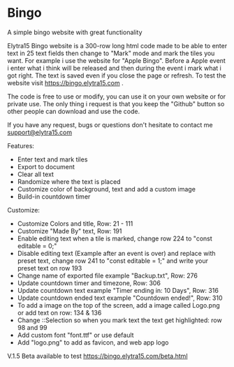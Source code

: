 # Bingo
A simple bingo website with great functionality 


Elytra15 Bingo website is a 300-row long html code made to be able to enter text in 25 text fields then change to "Mark" mode and mark the tiles you want. For example i use the website for "Apple Bingo". Before a Apple event i enter what i think will be released and then during the event i mark what i got right. The text is saved even if you close the page or refresh. To test the website visit https://bingo.elytra15.com .

The code is free to use or modify, you can use it on your own website or for private use. The only thing i request is that you keep the "Github" button so other people can download and use the code.

If you have any request, bugs or questions don't hesitate to contact me support@elytra15.com

Features:
- Enter text and mark tiles
- Export to document
- Clear all text
- Randomize where the text is placed
- Customize color of background, text and add a custom image
- Build-in countdown timer

Customize:
- Customize Colors and title, Row: 21 - 111
- Customize "Made By" text, Row: 191
- Enable editing text when a tile is marked, change row 224 to "const editable = 0;"
- Disable editing text (Example after an event is over) and replace with preset text, change row 241 to "const editable = 1;"
  and write your preset text on row 193
- Change name of exported file example "Backup.txt", Row: 276
- Update countdown timer and timezone, Row: 306
- Update countdown text example "Timer ending in: 10 Days", Row: 316
- Update countdown ended text example "Countdown ended!", Row: 310
- To add a image on the top of the screen, add a image called Logo.png or add text on row: 134 & 136
- Change ::Selection so when you mark text the text get highlighted: row 98 and 99
- Add custom font "font.ttf" or use default
- Add "logo.png" to add as favicon, and web app logo


V.1.5 Beta available to test https://bingo.elytra15.com/beta.html
